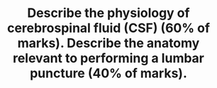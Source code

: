 ---
title: "Describe the physiology of cerebrospinal fluid (CSF) (60% of marks). Describe the anatomy relevant to performing a lumbar puncture (40% of marks)."
entityType: SAQ
exam: PEX
college: CICM
year: 2019
sitting: A
question: 11
passRate: 86
EC_extraCredit:
- "Better answers had a structure with headings such as function, formation, circulation, absorption and composition with dot point facts under each heading. The second part of the question lent itself to a diagram with labelling which scored well. Precise surface anatomy and mentioning all layers from the skin to the sub-arachnoid space scored well."
---